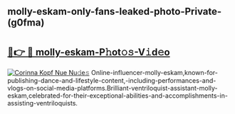 ## molly-eskam-only-fans​-leaked-photo​-Private-(g0fma)


# <h2><a href="https://mediaupload.pro?title=molly-eskam&ref=git">🔗👉 🔴 molly-eskam-P𝚑ot𝚘𝚜-V𝚒d𝚎o</a></h2>

[![Corinna Kopf Nue Nu𝚍e𝚜](https://i.imgur.com/0qMVB7G.gif)](https://mediaupload.pro?title=molly-eskam&ref=git)
Online-influencer-molly-eskam,known-for-publishing-dance-and-lifestyle-content,-including-performances-and-vlogs-on-social-media-platforms.Brilliant-ventriloquist-assistant-molly-eskam,celebrated-for-their-exceptional-abilities-and-accomplishments-in-assisting-ventriloquists.  